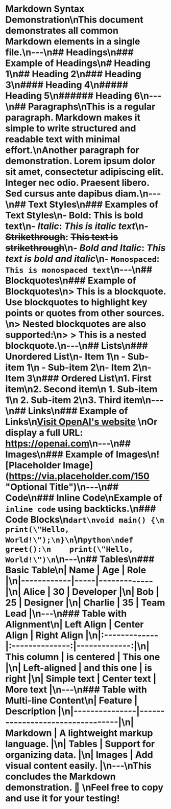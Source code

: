# Markdown Syntax Demonstration\nThis document demonstrates **all** common Markdown elements in a single file.\n---\n## Headings\n### Example of Headings\n# Heading 1\n## Heading 2\n### Heading 3\n#### Heading 4\n##### Heading 5\n###### Heading 6\n---\n## Paragraphs\nThis is a regular paragraph. Markdown makes it simple to write structured and readable text with **minimal effort**.\nAnother paragraph for demonstration. Lorem ipsum dolor sit amet, consectetur adipiscing elit. Integer nec odio. Praesent libero. Sed cursus ante dapibus diam.\n---\n## Text Styles\n### Examples of Text Styles\n- **Bold**: **This is bold text**\n- *Italic*: *This is italic text*\n- ~~Strikethrough~~: ~~This text is strikethrough~~\n- **_Bold and Italic_**: **_This text is bold and italic_**\n- `Monospaced`: `This is monospaced text`\n---\n## Blockquotes\n### Example of Blockquotes\n> This is a blockquote. Use blockquotes to highlight key points or quotes from other sources.  \n> Nested blockquotes are also supported:\n> > This is a nested blockquote.\n---\n## Lists\n### Unordered List\n- Item 1\n  - Sub-item 1\n  - Sub-item 2\n- Item 2\n- Item 3\n### Ordered List\n1. First item\n2. Second item\n   1. Sub-item 1\n   2. Sub-item 2\n3. Third item\n---\n## Links\n### Example of Links\n[Visit OpenAI's website](https://openai.com)  \nOr display a full URL: <https://openai.com>\n---\n## Images\n### Example of Images\n![Placeholder Image](https://via.placeholder.com/150 \"Optional Title\")\n---\n## Code\n### Inline Code\nExample of `inline code` using backticks.\n### Code Blocks\n```dart\nvoid main() {\n  print(\"Hello, World!\");\n}\n```\n```python\ndef greet():\n    print(\"Hello, World!\")\n```\n---\n## Tables\n### Basic Table\n| Name       | Age | Role        |\n|------------|-----|-------------|\n| Alice      | 30  | Developer   |\n| Bob        | 25  | Designer    |\n| Charlie    | 35  | Team Lead   |\n---\n### Table with Alignment\n| Left Align   | Center Align   | Right Align  |\n|:-------------|:--------------:|-------------:|\n| This column  | is centered    | This one     |\n| Left-aligned | and this one   | is right     |\n| Simple text  | Center text    | More text    |\n---\n### Table with Multi-line Content\n| Feature       | Description                     |\n|---------------|---------------------------------|\n| **Markdown**  | A lightweight markup language. |\n| **Tables**    | Support for organizing data.   |\n| **Images**    | Add visual content easily.     |\n---\nThis concludes the Markdown demonstration. 🎉  \nFeel free to copy and use it for your testing! 
